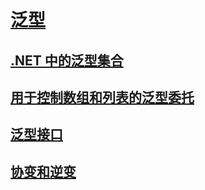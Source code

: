 # [泛型](index.md)
## [.NET 中的泛型集合](collections.md)
## [用于控制数组和列表的泛型委托](delegates-for-manipulating-arrays-and-lists.md)
## [泛型接口](interfaces.md)
## [协变和逆变](covariance-and-contravariance.md)
